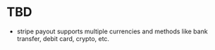 # TBD

- stripe payout supports multiple currencies and methods like bank transfer, debit card, crypto, etc.